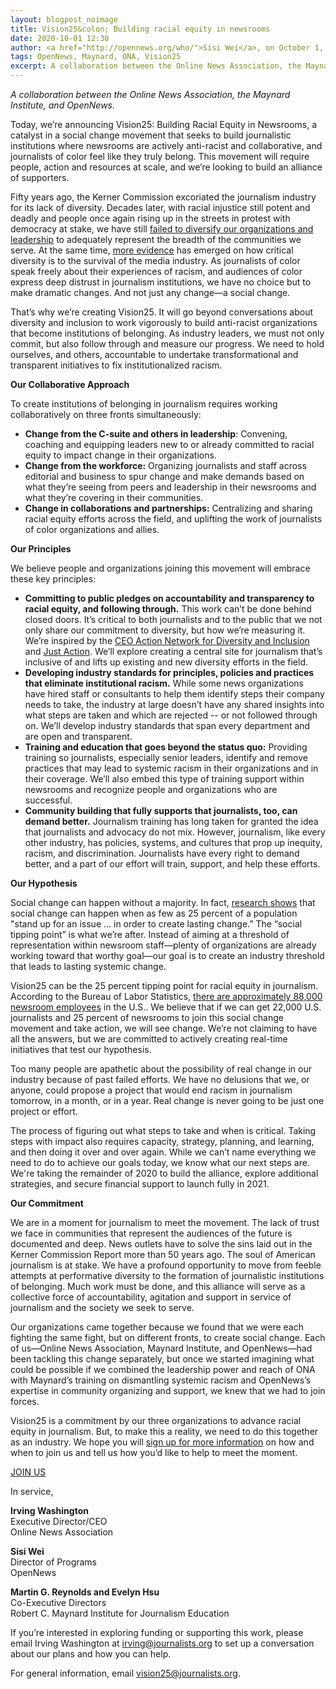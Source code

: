 ```yaml
---
layout: blogpost_noimage
title: Vision25&colon; Building racial equity in newsrooms
date: 2020-10-01 12:30
author: <a href="http://opennews.org/who/">Sisi Wei</a>, on October 1, 2020
tags: OpenNews, Maynard, ONA, Vision25
excerpt: A collaboration between the Online News Association, the Maynard Institute, and OpenNews.
---
```


_A collaboration between the Online News Association, the Maynard Institute, and OpenNews._

Today, we’re announcing Vision25: Building Racial Equity in Newsrooms, a catalyst in a social change movement that seeks to build journalistic institutions where newsrooms are actively anti-racist and collaborative, and journalists of color feel like they truly belong. This movement will require people, action and resources at scale, and we’re looking to build an alliance of supporters.   

Fifty years ago, the Kerner Commission excoriated the journalism industry for its lack of diversity. Decades later, with racial injustice still potent and deadly and people once again rising up in the streets in protest with democracy at stake, we have still [failed to diversify our organizations and leadership](https://members.newsleaders.org/diversity-survey-2018) to adequately represent the breadth of the communities we serve. At the same time, [more evidence](https://www.niemanlab.org/2020/06/two-new-studies-about-media-and-diversity-can-help-newsrooms-through-their-reckoning-with-racism/) has emerged on how critical diversity is to the survival of the media industry. As journalists of color speak freely about their experiences of racism, and audiences of color express deep distrust in journalism institutions, we have no choice but to make dramatic changes. And not just any change—a social change.

That’s why we’re creating Vision25. It will go beyond conversations about diversity and inclusion to work vigorously to build anti-racist organizations that become institutions of belonging. As industry leaders, we must not only commit, but also follow through and measure our progress. We need to hold ourselves, and others, accountable to undertake transformational and transparent initiatives to fix institutionalized racism. 

**Our Collaborative Approach**

To create institutions of belonging in journalism requires working collaboratively on three fronts simultaneously:

* **Change from the C-suite and others in leadership**: Convening, coaching and equipping leaders new to or already committed to racial equity to impact change in their organizations.
* **Change from the workforce:** Organizing journalists and staff across editorial and business to spur change and make demands based on what they’re seeing from peers and leadership in their newsrooms and what they’re covering in their communities.
* **Change in collaborations and partnerships:** Centralizing and sharing racial equity efforts across the field, and uplifting the work of journalists of color organizations and allies. 

 
**Our Principles**

We believe people and organizations joining this movement will embrace these key principles:  

* **Committing to public pledges on accountability and transparency to racial equity, and following through.** This work can’t be done behind closed doors. It’s critical to both journalists and to the public that we not only share our commitment to diversity, but how we’re measuring it. We’re inspired by the [CEO Action Network for Diversity and Inclusion](https://www.ceoaction.com/) and [Just Action](https://www.justaction.co/). We’ll explore creating a central site for journalism that’s inclusive of and lifts up existing and new diversity efforts in the field. 
* **Developing industry standards for principles, policies and practices that eliminate institutional racism.** While some news organizations have hired staff or consultants to help them identify steps their company needs to take, the industry at large doesn’t have any shared insights into what steps are taken and which are rejected -- or not followed through on. We’ll develop industry standards that span every department and are open and transparent.
* **Training and education that goes beyond the status quo:** Providing training so journalists, especially senior leaders, identify and remove practices that may lead to systemic racism in their organizations and in their coverage. We’ll also embed this type of training support within newsrooms and recognize people and organizations who are successful. 
* **Community building that fully supports that journalists, too, can demand better.** Journalism training has long taken for granted the idea that journalists and advocacy do not mix. However, journalism, like every other industry, has policies, systems, and cultures that prop up inequity, racism, and discrimination. Journalists have every right to demand better, and a part of our effort will train, support, and help these efforts.

**Our Hypothesis**

Social change can happen without a majority. In fact, [research shows](https://www.psychologytoday.com/us/blog/how-behavior-spreads/201905/the-25-percent-tipping-point-social-change) that social change can happen when as few as 25 percent of a population "stand up for an issue … in order to create lasting change.” The “social tipping point” is what we’re after. Instead of aiming at a threshold of representation within newsroom staff—plenty of organizations are already working toward that worthy goal—our goal is to create an industry threshold that leads to lasting systemic change.

Vision25 can be the 25 percent tipping point for racial equity in journalism. According to the Bureau of Labor Statistics, [there are approximately 88,000 newsroom employees](https://www.pewresearch.org/fact-tank/2020/04/20/u-s-newsroom-employment-has-dropped-by-a-quarter-since-2008/) in the U.S.. We believe that if we can get 22,000 U.S. journalists and 25 percent of newsrooms to join this social change movement and take action, we will see change. We’re not claiming to have all the answers, but we are committed to actively creating real-time initiatives that test our hypothesis.  

Too many people are apathetic about the possibility of real change in our industry because of past failed efforts. We have no delusions that we, or anyone, could propose a project that would end racism in journalism tomorrow, in a month, or in a year. Real change is never going to be just one project or effort.

The process of figuring out what steps to take and when is critical. Taking steps with impact also requires capacity, strategy, planning, and learning, and then doing it over and over again. While we can’t name everything we need to do to achieve our goals today, we know what our next steps are. We're taking the remainder of 2020 to build the alliance, explore additional strategies, and secure financial support to launch fully in 2021.
 
**Our Commitment**

We are in a moment for journalism to meet the movement. The lack of trust we face in communities that represent the audiences of the future is documented and deep. News outlets have to solve the sins laid out in the Kerner Commission Report more than 50 years ago. The soul of American journalism is at stake. We have a profound opportunity to move from feeble attempts at performative diversity to the formation of journalistic institutions of belonging. Much work must be done, and this alliance will serve as a collective force of accountability, agitation and support in service of journalism and the society we seek to serve. 

Our organizations came together because we found that we were each fighting the same fight, but on different fronts, to create social change. Each of us—Online News Association, Maynard Institute, and OpenNews—had been tackling this change separately, but once we started imagining what could be possible if we combined the leadership power and reach of ONA with Maynard’s training on dismantling systemic racism and OpenNews’s expertise in community organizing and support, we knew that we had to join forces.  

Vision25 is a commitment by our three organizations to advance racial equity in journalism. But, to make this a reality, we need to do this together as an industry. We hope you will [sign up for more information](https://journalists.org/%E2%80%8Bvision25-interest-form/) on how and when to join us and tell us how you’d like to help to meet the moment.

<style type="text/css">
#join-us { max-width: 400px; margin: 40px auto; cursor:pointer; }
</style>
<a class="sidebar-button" id="join-us" href="https://journalists.org/%E2%80%8Bvision25-interest-form/">JOIN US</a>

In service, 

**Irving Washington**
<br/>Executive Director/CEO
<br/>Online News Association

**Sisi Wei**
<br/>Director of Programs
<br/>OpenNews 

**Martin G. Reynolds and Evelyn Hsu**
<br/>Co-Executive Directors
<br/>Robert C. Maynard Institute for Journalism Education

If you’re interested in exploring funding or supporting this work, please email Irving Washington at [irving@journalists.org](mailto:irving@journalists.org) to set up a conversation about our plans and how you can help. 

For general information, email [vision25@journalists.org](mailto:vision25@journalists.org).
